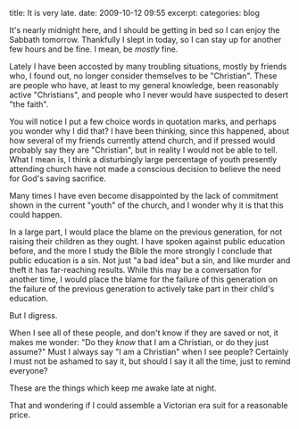 title: It is very late.
date: 2009-10-12 09:55
excerpt: 
categories: blog

It's nearly midnight here, and I should be getting in bed so I can enjoy the Sabbath tomorrow. Thankfully I slept in today, so I can stay up for another few hours and be fine. I mean, be <span style="font-style: italic;">mostly</span> fine.

Lately I have been accosted by many troubling situations, mostly by friends who, I found out, no longer consider themselves to be "Christian". These are people who have, at least to my general knowledge, been reasonably active "Christians", and people who I never would have suspected to desert "the faith".

You will notice I put a few choice words in quotation marks, and perhaps you wonder why I did that? I have been thinking, since this happened, about how several of my friends currently attend church, and if pressed would probably say they are "Christian", but in reality I would not be able to tell. What I mean is, I think a disturbingly large percentage of youth presently attending church have not made a conscious decision to believe the need for God's saving sacrifice.

Many times I have even become disappointed by the lack of commitment shown in the current "youth" of the church, and I wonder why it is that this could happen.

In a large part, I would place the blame on the previous generation, for not raising their children as they ought. I have spoken against public education before, and the more I study the Bible the more strongly I conclude that public education is a sin. Not just "a bad idea" but a sin, and like murder and theft it has far-reaching results. While this may be a conversation for another time, I would place the blame for the failure of this generation on the failure of the previous generation to actively take part in their child's education.

But I digress.

When I see all of these people, and don't know if they are saved or not, it makes me wonder: "Do they <span style="font-style: italic;">know</span> that I am a Christian, or do they just assume?" Must I always say "I am a Christian" when I see people? Certainly I must not be ashamed to say it, but should I say it all the time, just to remind everyone?

These are the things which keep me awake late at night.

That and wondering if I could assemble a Victorian era suit for a reasonable price.
